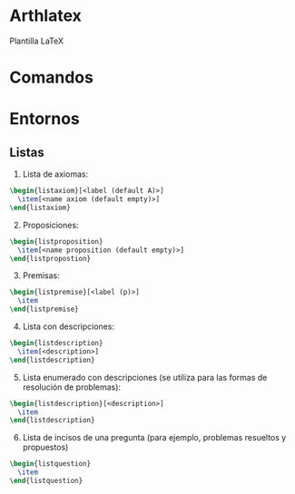 # Arthlatex
Plantilla LaTeX

# Comandos

# Entornos
## Listas
1. Lista de axiomas:
```tex
\begin{listaxiom}[<label (default A)>]
  \item[<name axiom (default empty)>]
\end{listaxiom}
```
2. Proposiciones:
```tex
\begin{listproposition}
  \item[<name proposition (default empty)>]
\end{listpropostion}
```
3. Premisas:
```tex
\begin{listpremise}[<label (p)>]
  \item
\end{listpremise}
```
4. Lista con descripciones:
```tex
\begin{listdescription}
  \item[<description>]
\end{listdescription}
```
5. Lista enumerado con descripciones (se utiliza para las formas de resolución de problemas):
```tex
\begin{listdescription}[<description>]
  \item
\end{listdescription}
```
6. Lista de incisos de una pregunta (para ejemplo, problemas resueltos y propuestos)
```tex
\begin{listquestion}
  \item
\end{listquestion}
```
